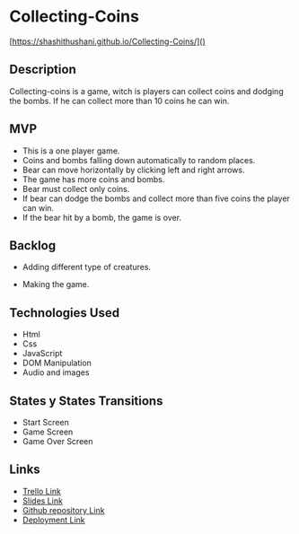 # Collecting-Coins

[https://shashithushani.github.io/Collecting-Coins/]()

## Description

Collecting-coins is a game, witch is players can collect coins and dodging the bombs. If he can collect more than 10 coins he can win.

## MVP

- This is a one player game.
- Coins and bombs falling down automatically to random places.
- Bear can move horizontally by clicking left and right arrows.
- The game has more coins and bombs.
- Bear must collect only coins.
- If bear can dodge the bombs and collect more than five coins the player can win.
- If the bear hit by a bomb, the game is over.

## Backlog

- Adding different type of creatures.

- Making the game.

## Technologies Used

- Html
- Css
- JavaScript
- DOM Manipulation
- Audio and images

## States y States Transitions

- Start Screen
- Game Screen
- Game Over Screen

## Links

- [Trello Link](https://trello.com)
- [Slides Link](file:///Users/shashi/Downloads/Collecting-Coins.pdf)
- [Github repository Link](https://github.com/Shashithushani/Collecting-Coins)
- [Deployment Link](https://shashithushani.github.io/Collecting-Coins/)
